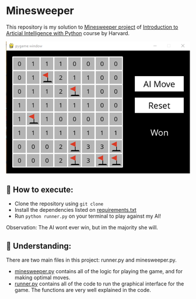 # Minesweeper
This repository is my solution to [Minesweeper project](https://cs50.harvard.edu/ai/2020/projects/1/minesweeper/) of [Introduction to Articial Intelligence with Python](https://learning.edx.org/course/course-v1:HarvardX+CS50AI+1T2020/home) course by Harvard.

<p align="center">
  <img src="/assets/won.png" />
</p>

## 🚀 How to execute:
- Clone the repository using ```git clone``` 
- Install the dependencies listed on [requirements.txt](/requirements.txt)
- Run ```python runner.py``` on your terminal to play against my AI!

Observation: The AI wont ever win, but im the majority she will.

## 🔎 Understanding:
There are two main files in this project: runner.py and minesweeper.py.
- [minesweeper.py](/minesweeper.py) contains all of the logic for playing the game, and for making optimal moves. 
- [runner.py](/runner.py) contains all of the code to run the graphical interface for the game.
The functions are very well explained in the code.
